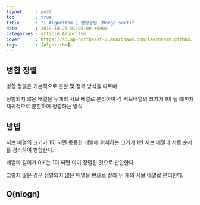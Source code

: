 ```yaml
---
layout     : post
toc        : true
title      : "[ Algorithm ] 병합정렬 (Merge sort)"
date       : 2019-10-25 01:05:00 +0900
categories : article Algorithm
cover      : https://s3.ap-northeast-2.amazonaws.com/laerdream.github.io/cover/algorithm.jpg
tags       : [Algorithm]
---
```


## 병합 정렬
병합 정렬은 기본적으로 분할 및 정복 방식을 따르며

정렬되지 않은 배열을 두개의 서브 배열로 분리하여 각 서브배열의 크기가 1이 될 떄까지 재귀적으로 분할하여 정렬하는 방식


## 방법

서브 배열의 크기가 1이 되면 동등한 레벨에 위치하는 크기가 1인 서브 배열과 서로 순서를 정리하여 병합한다.

배열의 길이가 0또는 1이 되면 이미 정렬된 것으로 판단한다.

그렇지 않은 경우 정렬되지 않은 배열을 반으로 잘라 두 개의 서브 배열로 분리한다.

## O(nlogn)